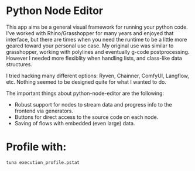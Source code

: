# Python Node Editor

This app aims be a general visual framework for running your python code. I've worked with Rhino/Grasshopper for many years and enjoyed that interface, but there are times when you need the runtime to be a little more geared toward your personal use case. My original use was similar to grasshopper, working with polylines and eventually g-code postprocessing. However I needed more flexiblity when handling lists, and class-like data structures. 

I tried hacking many different options: Ryven, Chainner, ComfyUI, Langflow, etc. Nothing seemed to be designed quite for what I wanted to do. 

The important things about python-node-editor are the following:
- Robust support for nodes to stream data and progress info to the frontend via generators.
- Buttons for direct access to the source code on each node.
- Saving of flows with embedded (even large) data.


# Profile with:
`tuna execution_profile.pstat`